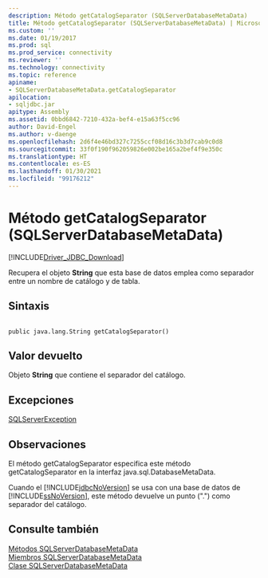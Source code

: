 ```yaml
---
description: Método getCatalogSeparator (SQLServerDatabaseMetaData)
title: Método getCatalogSeparator (SQLServerDatabaseMetaData) | Microsoft Docs
ms.custom: ''
ms.date: 01/19/2017
ms.prod: sql
ms.prod_service: connectivity
ms.reviewer: ''
ms.technology: connectivity
ms.topic: reference
apiname:
- SQLServerDatabaseMetaData.getCatalogSeparator
apilocation:
- sqljdbc.jar
apitype: Assembly
ms.assetid: 0bbd6842-7210-432a-bef4-e15a63f5cc96
author: David-Engel
ms.author: v-daenge
ms.openlocfilehash: 2d6f4e46bd327c7255ccf08d16c3b3d7cab9c0d8
ms.sourcegitcommit: 33f0f190f962059826e002be165a2bef4f9e350c
ms.translationtype: HT
ms.contentlocale: es-ES
ms.lasthandoff: 01/30/2021
ms.locfileid: "99176212"
---
```

# <a name="getcatalogseparator-method-sqlserverdatabasemetadata"></a>Método getCatalogSeparator (SQLServerDatabaseMetaData)
[!INCLUDE[Driver_JDBC_Download](../../../includes/driver_jdbc_download.md)]

  Recupera el objeto **String** que esta base de datos emplea como separador entre un nombre de catálogo y de tabla.  
  
## <a name="syntax"></a>Sintaxis  
  
```  
  
public java.lang.String getCatalogSeparator()  
```  
  
## <a name="return-value"></a>Valor devuelto  
 Objeto **String** que contiene el separador del catálogo.  
  
## <a name="exceptions"></a>Excepciones  
 [SQLServerException](../../../connect/jdbc/reference/sqlserverexception-class.md)  
  
## <a name="remarks"></a>Observaciones  
 El método getCatalogSeparator especifica este método getCatalogSeparator en la interfaz java.sql.DatabaseMetaData.  
  
 Cuando el [!INCLUDE[jdbcNoVersion](../../../includes/jdbcnoversion_md.md)] se usa con una base de datos de [!INCLUDE[ssNoVersion](../../../includes/ssnoversion-md.md)], este método devuelve un punto (".") como separador del catálogo.  
  
## <a name="see-also"></a>Consulte también  
 [Métodos SQLServerDatabaseMetaData](../../../connect/jdbc/reference/sqlserverdatabasemetadata-methods.md)   
 [Miembros SQLServerDatabaseMetaData](../../../connect/jdbc/reference/sqlserverdatabasemetadata-members.md)   
 [Clase SQLServerDatabaseMetaData](../../../connect/jdbc/reference/sqlserverdatabasemetadata-class.md)  
  
  

